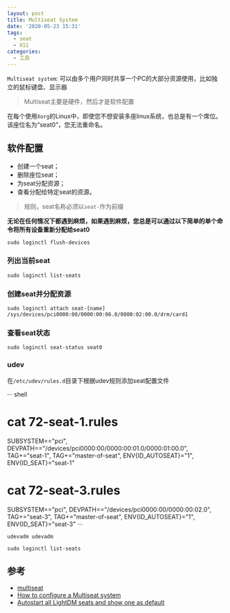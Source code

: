 ```yaml
---
layout: post
title: Multiseat System
date: '2020-05-23 15:31'
tags:
  - seat
  - X11
categories:
  - 工具
---
```


`Multiseat system`: 可以由多个用户同时共享一个PC的大部分资源使用，比如独立的鼠标键盘、显示器

> Multiseat主要是硬件，然后才是软件配置

在每个使用`Xorg`的Linux中，即使您不想安装多座linux系统，也总是有一个席位。 该座位名为“seat0”，您无法重命名。

<!--more-->

## 软件配置

- 创建一个seat；
- 删除座位seat；
- 为seat分配资源；
- 查看分配给特定seat的资源。

> 规则，seat名称必须以`seat-`作为前缀

**无论在任何情况下都遇到麻烦，如果遇到麻烦，您总是可以通过以下简单的单个命令将所有设备重新分配给seat0**

``` shell
sudo loginctl flush-devices
```
### 列出当前seat

``` shell
sudo loginctl list-seats
```

### 创建seat并分配资源

``` shell
sudo loginctl attach seat-[name] /sys/devices/pci0000:00/0000:00:06.0/0000:02:00.0/drm/card1
```

### 查看seat状态

``` shell
sudo loginctl seat-status seat0
```

### udev

在`/etc/udev/rules.d`目录下根据udev规则添加seat配置文件

··· shell
# cat 72-seat-1.rules
SUBSYSTEM=="pci", DEVPATH=="/devices/pci0000:00/0000:00:01.0/0000:01:00.0", TAG+="seat-1", TAG+="master-of-seat", ENV{ID_AUTOSEAT}="1", ENV{ID_SEAT}="seat-1"
# cat 72-seat-3.rules
SUBSYSTEM=="pci", DEVPATH=="/devices/pci0000:00/0000:00:02.0", TAG+="seat-3", TAG+="master-of-seat", ENV{ID_AUTOSEAT}="1", ENV{ID_SEAT}="seat-3"
···

``` shell
udevadm udevadm
```

``` shell
sudo loginctl list-seats
```


## 参考

- [multiseat](https://www.freedesktop.org/wiki/Software/systemd/multiseat/)
- [How to configure a Multiseat system](https://samuloop.github.io/linux/multiseat.html#create_seat)
- [Autostart all LightDM seats and show one as default](https://unix.stackexchange.com/questions/87169/autostart-all-lightdm-seats-and-show-one-as-default)
